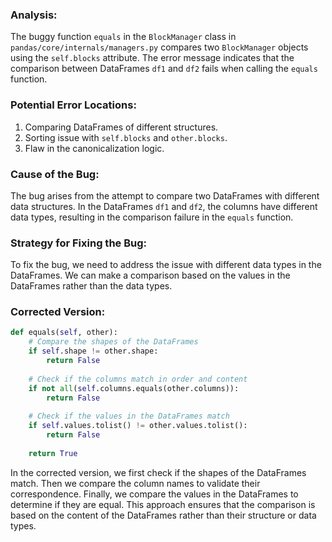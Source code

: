 ### Analysis:
The buggy function `equals` in the `BlockManager` class in `pandas/core/internals/managers.py` compares two `BlockManager` objects using the `self.blocks` attribute. The error message indicates that the comparison between DataFrames `df1` and `df2` fails when calling the `equals` function.

### Potential Error Locations:
1. Comparing DataFrames of different structures.
2. Sorting issue with `self.blocks` and `other.blocks`.
3. Flaw in the canonicalization logic.

### Cause of the Bug:
The bug arises from the attempt to compare two DataFrames with different data structures. In the DataFrames `df1` and `df2`, the columns have different data types, resulting in the comparison failure in the `equals` function.

### Strategy for Fixing the Bug:
To fix the bug, we need to address the issue with different data types in the DataFrames. We can make a comparison based on the values in the DataFrames rather than the data types.

### Corrected Version:
```python
def equals(self, other):
    # Compare the shapes of the DataFrames
    if self.shape != other.shape:
        return False
        
    # Check if the columns match in order and content
    if not all(self.columns.equals(other.columns)):
        return False
    
    # Check if the values in the DataFrames match
    if self.values.tolist() != other.values.tolist():
        return False
    
    return True
```

In the corrected version, we first check if the shapes of the DataFrames match. Then we compare the column names to validate their correspondence. Finally, we compare the values in the DataFrames to determine if they are equal. This approach ensures that the comparison is based on the content of the DataFrames rather than their structure or data types.
